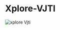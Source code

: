 # Xplore-VJTI
![xplore Vjti](https://user-images.githubusercontent.com/103894553/202833558-7de12f92-c6e6-4a4c-9f54-ced8dd773756.jpeg)
